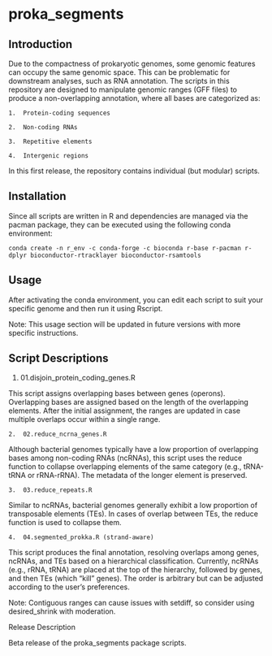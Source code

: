 # proka_segments
 
## Introduction

Due to the compactness of prokaryotic genomes, some genomic features can occupy the same genomic space. This can be problematic for downstream analyses, such as RNA annotation. The scripts in this repository are designed to manipulate genomic ranges (GFF files) to produce a non-overlapping annotation, where all bases are categorized as:

	1.	Protein-coding sequences

	2.	Non-coding RNAs

	3.	Repetitive elements

	4.	Intergenic regions


In this first release, the repository contains individual (but modular) scripts.

## Installation

Since all scripts are written in R and dependencies are managed via the pacman package, they can be executed using the following conda environment:

```
conda create -n r_env -c conda-forge -c bioconda r-base r-pacman r-dplyr bioconductor-rtracklayer bioconductor-rsamtools
```

## Usage
After activating the conda environment, you can edit each script to suit your specific genome and then run it using Rscript.

Note: This usage section will be updated in future versions with more specific instructions.

## Script Descriptions
1.	01.disjoin_protein_coding_genes.R

This script assigns overlapping bases between genes (operons). Overlapping bases are assigned based on the length of the overlapping elements. After the initial assignment, the ranges are updated in case multiple overlaps occur within a single range.

	2.	02.reduce_ncrna_genes.R

Although bacterial genomes typically have a low proportion of overlapping bases among non-coding RNAs (ncRNAs), this script uses the reduce function to collapse overlapping elements of the same category (e.g., tRNA-tRNA or rRNA-rRNA). The metadata of the longer element is preserved.

	3.	03.reduce_repeats.R

Similar to ncRNAs, bacterial genomes generally exhibit a low proportion of transposable elements (TEs). In cases of overlap between TEs, the reduce function is used to collapse them.

	4.	04.segmented_prokka.R (strand-aware)

This script produces the final annotation, resolving overlaps among genes, ncRNAs, and TEs based on a hierarchical classification. Currently, ncRNAs (e.g., rRNA, tRNA) are placed at the top of the hierarchy, followed by genes, and then TEs (which “kill” genes). The order is arbitrary but can be adjusted according to the user’s preferences.


Note: Contiguous ranges can cause issues with setdiff, so consider using desired_shrink with moderation.

Release Description

Beta release of the proka_segments package scripts.
